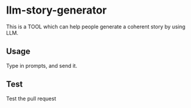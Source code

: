 # llm-story-generator

This is a TOOL which can help people generate a coherent story by using LLM.

## Usage

Type in prompts, and send it.

## Test
Test the pull request
